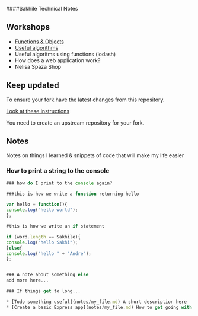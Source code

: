 ####Sakhile Technical Notes

## Workshops

* [Functions & Objects](./workshops/functions_and_objects_slides.html)
* [Useful algorithms](./workshops/useful_algorithms.md)
* Useful algoritms using functions (lodash)
* How does a web application work?
* Nelisa Spaza Shop

## Keep updated

To ensure your fork have the latest changes from this repository.

[Look at these instructions](https://help.github.com/articles/configuring-a-remote-for-a-fork/)

You need to create an upstream repository for your fork.

## Notes

Notes on things I learned & snippets of code that will make my life easier

### How to print a string to the console

```javascript
### how do I print to the console again?

###this is how we write a function returning hello 

var hello = function(){
console.log("hello world");
};

#this is how we write an if statement

if (word.length == Sakhile){
console.log("hello Sakhi");
}else{
console.log("hello " + "Andre");
};


### A note about something else
add more here...

### If things get to long...

* [Todo something useful](notes/my_file.md) A short description here
* [Create a basic Express app](notes/my_file.md) How to get going with express
